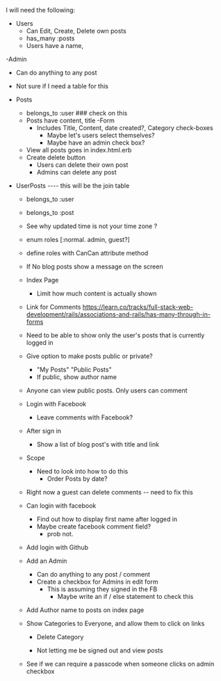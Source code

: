 I will need the following:
- Users
  - Can Edit, Create, Delete own posts
  - has_many :posts
  - Users have a name, 

-Admin
  - Can do anything to any post
  - Not sure if I need a table for this

- Posts
  - belongs_to :user ### check on this
  - Posts have content, title
  -Form
    - Includes Title, Content, date created?, Category check-boxes
      - Maybe let's users select themselves?
      - Maybe have an admin check box?
  - View all posts goes in index.html.erb
  - Create delete button
    - Users can delete their own post
    - Admins can delete any post

- UserPosts    ---- this will be the join table
  - belongs_to :user
  - belongs_to :post


  - See why updated time is not your time zone ?


  - enum roles [:normal. admin, guest?]

  - define roles with CanCan attribute method

  - If No blog posts show a message on the screen

  - Index Page
    - Limit how much content is actually shown

  - Link for Comments
  https://learn.co/tracks/full-stack-web-development/rails/associations-and-rails/has-many-through-in-forms


  - Need to be able to show only the user's posts that is currently logged in

  - Give option to make posts public or private?
    - "My Posts" "Public Posts"
    - If public, show author name

  - Anyone can view public posts. Only users can comment

  - Login with Facebook
    - Leave comments with Facebook? 

  - After sign in
    - Show a list of blog post's with title and link

  - Scope
    - Need to look into how to do this
      - Order Posts by date?

  - Right now a guest can delete comments -- need to fix this


  - Can login with facebook
    - Find out how to display first name after logged in
    - Maybe create facebook comment field?
      - prob not. 

  - Add login with Github

  - Add an Admin
    - Can do anything to any post / comment
    - Create a checkbox for Admins in edit form
      - This is assuming they signed in the FB
        - Maybe write an if / else statement to check this

  - Add Author name to posts on index page 

  - Show Categories to Everyone, and allow them to click on links
    - Delete Category

    - Not letting me be signed out and view posts

  - See if we can require a passcode when someone clicks on admin checkbox
  






















